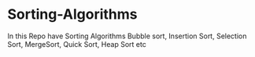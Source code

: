 # Sorting-Algorithms
In this Repo have Sorting Algorithms Bubble sort, Insertion Sort, Selection Sort, MergeSort, Quick Sort, Heap Sort etc
